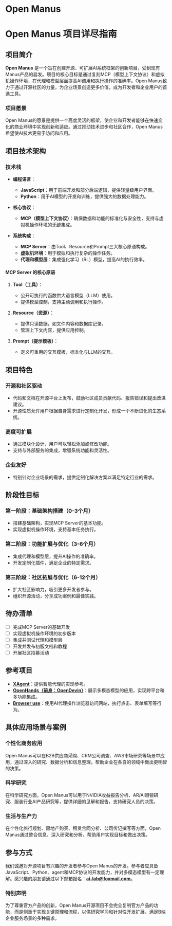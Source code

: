 # Open Manus

# Open Manus 项目详尽指南

## 项目简介

**Open Manus** 是一个旨在创建开源、可扩展AI系统框架的创新项目，受到现有Manus产品的启发。项目的核心目标是通过复刻MCP（模型上下文协议）和虚拟机操作环境，在代理和模型层面提高AI调用和执行操作的准确率。Open Manus致力于通过开源社区的力量，为企业场景创造更多价值，成为开发者和企业用户的首选工具。

### 项目愿景

Open Manus的愿景是提供一个高度灵活的框架，使企业和开发者能够在快速变化的商业环境中实现创新和适应。通过推动技术进步和社区合作，Open Manus希望使AI技术更易于访问和应用。

## 项目技术架构

### 技术栈

- **编程语言**：
  - **JavaScript**：用于前端开发和部分后端逻辑，提供轻量级用户界面。
  - **Python**：用于AI模型的开发和训练，提供强大的数据处理能力。

- **核心协议**：
  - **MCP（模型上下文协议）**：确保数据和功能的标准化与安全性，支持与虚拟机操作环境的无缝集成。

- **系统构成**：
  - **MCP Server**：由Tool、Resource和Prompt三大核心原语构成。
  - **虚拟机环境**：用于模拟和执行复杂的操作任务。
  - **代理和模型层**：集成强化学习（RL）模型，提高AI的执行效率。

#### MCP Server 的核心原语

1. **Tool（工具）**：
   - 公开可执行的函数供大语言模型（LLM）使用。
   - 提供模型控制，支持主动调用和执行操作。

2. **Resource（资源）**：
   - 提供只读数据，如文件内容和数据库记录。
   - 管理上下文内容，提供应用控制。

3. **Prompt（提示模板）**：
   - 定义可重用的交互模板，标准化与LLM的交互。

## 项目特色

### 开源和社区驱动

- 代码和文档在开源平台上发布，鼓励社区成员贡献代码、报告错误和提出改进建议。
- 开源性质允许用户根据自身需求进行定制化开发，形成一个不断进化的生态系统。

### 高度可扩展

- 通过模块化设计，用户可以轻松添加或修改功能。
- 支持与外部服务的集成，增强系统功能和灵活性。

### 企业友好

- 特别针对企业场景的需求，提供定制化解决方案以满足特定行业的需求。

## 阶段性目标

### 第一阶段：基础架构搭建（0-3个月）

- 搭建基础架构，实现MCP Server的基本功能。
- 实现虚拟机操作环境，支持基本任务执行。

### 第二阶段：功能扩展与优化（3-6个月）

- 集成代理和模型层，提升AI操作的准确率。
- 开发定制化插件，满足企业的特定需求。

### 第三阶段：社区拓展与优化（6-12个月）

- 扩大社区影响力，吸引更多开发者参与。
- 组织开源活动，分享成功案例和最佳实践。

## 待办清单

- [ ] 完成MCP Server的基础开发
- [ ] 实现虚拟机操作环境的初步版本
- [ ] 集成并测试代理和模型层
- [ ] 开发并发布初版文档和教程
- [ ] 开展社区招募活动

## 参考项目

- **[XAgent](https://github.com/OpenBMB/XAgent)**：提供智能代理的实现参考。
- **[OpenHands（前身：OpenDevin）](https://github.com/All-Hands-AI/OpenHands)**：展示多模态模型的应用，实现跨平台和多功能集成。
- **[Browser use](https://github.com/browser-use/browser-use)**：使用AI代理操作浏览器访问网站，执行点击、表单填写等行为。

## 具体应用场景与案例

### 个性化商务应用

Open Manus可以在B2B供应商采购、CRM公司调查、AWS市场研究等场景中应用，通过深入的研究、数据分析和信息整理，帮助企业在各自的领域中做出更明智的决策。

### 科学研究

在科学研究方面，Open Manus可以用于NVIDIA收益报告分析、AR/AI眼镜研究、服装行业AI产品研究等，提供详细的见解和报告，支持研究人员的决策。

### 生活与生产力

在个性化旅行规划、房地产购买、租赁合同分析、公司传记撰写等方面，Open Manus通过整合信息、深入研究和分析，帮助用户实现目标和做出决策。

## 参与方式

我们诚邀对开源项目有兴趣的开发者参与Open Manus的开发。参与者应具备JavaScript、Python、agent和MCP协议的开发能力，并对多模态模型有一定理解。感兴趣的朋友请通过以下邮箱报名：**ai-lab@foxmail.com**。

### 特别声明

为了尊重官方产品的创新，Open Manus开源项目不会完全复制官方产品的功能，而是侧重于实现关键原理和流程，以供研究学习和针对性开发扩展，满足B端企业服务场景的多种需求。
